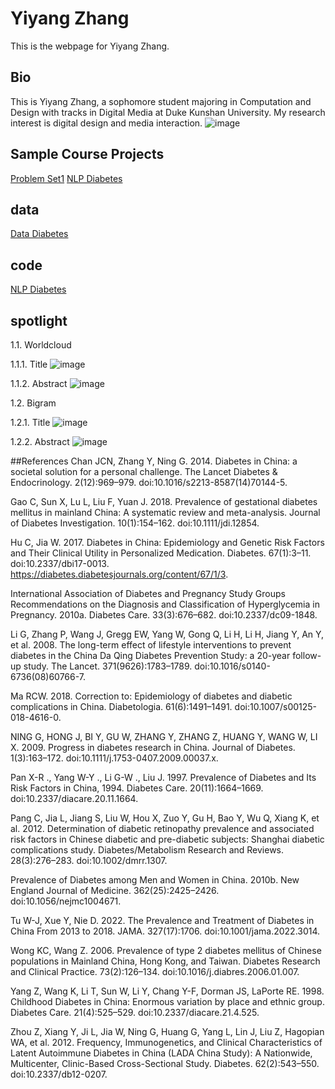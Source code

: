 # Yiyang Zhang
This is the webpage for Yiyang Zhang.
## Bio
This is Yiyang Zhang, a sophomore student majoring in Computation and Design with tracks in Digital Media at Duke Kunshan University. My research interest is digital design and media interaction.
![image](https://github.com/Rising-Stars-by-Sunshine/stats201-PS1-Yiyang/blob/main/Yiyang.png)

## Sample Course Projects

[Problem Set1](https://github.com/Rising-Stars-by-Sunshine/stats201-PS1-Yiyang/blob/main/code/Yiyang_Zhang_Problem_Set_1_Demo_Ethereum_Blockchain_API.ipynb)
[NLP Diabetes](https://github.com/Rising-Stars-by-Sunshine/stats201-PS1-Yiyang/blob/main/code/NLP_Diabetes.ipynb)

## data
[Data Diabetes](https://github.com/Rising-Stars-by-Sunshine/stats201-PS1-Yiyang/blob/main/data/diabetes1.csv)

## code
[NLP Diabetes](https://github.com/Rising-Stars-by-Sunshine/stats201-PS1-Yiyang/blob/main/code/NLP_Diabetes.ipynb)

## spotlight

1.1. Worldcloud

1.1.1. Title
![image](https://github.com/Rising-Stars-by-Sunshine/stats201-PS1-Yiyang/blob/main/spotlight/title.png)

1.1.2. Abstract
![image](https://github.com/Rising-Stars-by-Sunshine/stats201-PS1-Yiyang/blob/main/spotlight/abstract.png)

1.2. Bigram

1.2.1. Title
![image](https://github.com/Rising-Stars-by-Sunshine/stats201-PS1-Yiyang/blob/main/spotlight/title%20bigram.png)

1.2.2. Abstract
![image](https://github.com/Rising-Stars-by-Sunshine/stats201-PS1-Yiyang/blob/main/spotlight/abstract%20bigram.png)

##References 
Chan JCN, Zhang Y, Ning G. 2014. Diabetes in China: a societal solution for a personal challenge. The Lancet Diabetes & Endocrinology. 2(12):969–979. doi:10.1016/s2213-8587(14)70144-5.

Gao C, Sun X, Lu L, Liu F, Yuan J. 2018. Prevalence of gestational diabetes mellitus in mainland China: A systematic review and meta-analysis. Journal of Diabetes Investigation. 10(1):154–162. doi:10.1111/jdi.12854.

Hu C, Jia W. 2017. Diabetes in China: Epidemiology and Genetic Risk Factors and Their Clinical Utility in Personalized Medication. Diabetes. 67(1):3–11. doi:10.2337/dbi17-0013. https://diabetes.diabetesjournals.org/content/67/1/3.

International Association of Diabetes and Pregnancy Study Groups Recommendations on the Diagnosis and Classification of Hyperglycemia in Pregnancy. 2010a. Diabetes Care. 33(3):676–682. doi:10.2337/dc09-1848.

Li G, Zhang P, Wang J, Gregg EW, Yang W, Gong Q, Li H, Li H, Jiang Y, An Y, et al. 2008. The long-term effect of lifestyle interventions to prevent diabetes in the China Da Qing Diabetes Prevention Study: a 20-year follow-up study. The Lancet. 371(9626):1783–1789. doi:10.1016/s0140-6736(08)60766-7.

Ma RCW. 2018. Correction to: Epidemiology of diabetes and diabetic complications in China. Diabetologia. 61(6):1491–1491. doi:10.1007/s00125-018-4616-0.

NING G, HONG J, BI Y, GU W, ZHANG Y, ZHANG Z, HUANG Y, WANG W, LI X. 2009. Progress in diabetes research in China. Journal of Diabetes. 1(3):163–172. doi:10.1111/j.1753-0407.2009.00037.x.

Pan X-R ., Yang W-Y ., Li G-W ., Liu J. 1997. Prevalence of Diabetes and Its Risk Factors in China, 1994. Diabetes Care. 20(11):1664–1669. doi:10.2337/diacare.20.11.1664.

Pang C, Jia L, Jiang S, Liu W, Hou X, Zuo Y, Gu H, Bao Y, Wu Q, Xiang K, et al. 2012. Determination of diabetic retinopathy prevalence and associated risk factors in Chinese diabetic and pre-diabetic subjects: Shanghai diabetic complications study. Diabetes/Metabolism Research and Reviews. 28(3):276–283. doi:10.1002/dmrr.1307.

Prevalence of Diabetes among Men and Women in China. 2010b. New England Journal of Medicine. 362(25):2425–2426. doi:10.1056/nejmc1004671.

Tu W-J, Xue Y, Nie D. 2022. The Prevalence and Treatment of Diabetes in China From 2013 to 2018. JAMA. 327(17):1706. doi:10.1001/jama.2022.3014.

Wong KC, Wang Z. 2006. Prevalence of type 2 diabetes mellitus of Chinese populations in Mainland China, Hong Kong, and Taiwan. Diabetes Research and Clinical Practice. 73(2):126–134. doi:10.1016/j.diabres.2006.01.007.

Yang Z, Wang K, Li T, Sun W, Li Y, Chang Y-F, Dorman JS, LaPorte RE. 1998. Childhood Diabetes in China: Enormous variation by place and ethnic group. Diabetes Care. 21(4):525–529. doi:10.2337/diacare.21.4.525.

Zhou Z, Xiang Y, Ji L, Jia W, Ning G, Huang G, Yang L, Lin J, Liu Z, Hagopian WA, et al. 2012. Frequency, Immunogenetics, and Clinical Characteristics of Latent Autoimmune Diabetes in China (LADA China Study): A Nationwide, Multicenter, Clinic-Based Cross-Sectional Study. Diabetes. 62(2):543–550. doi:10.2337/db12-0207.

‌
